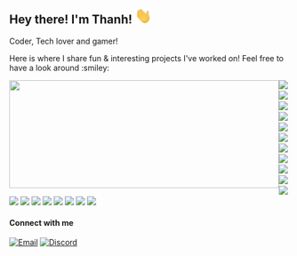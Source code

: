 <h2>Hey there! I'm Thanh! <img src="https://raw.githubusercontent.com/ABSphreak/ABSphreak/master/gifs/Hi.gif" width="30px"></h2>
<p>Coder, Tech lover and gamer!</p>
<p>Here is where I share fun & interesting projects I've worked on!
Feel free to have a look around :smiley:</p>

<div>
  <img align="left" width="485" height="194" src="https://github-readme-stats.vercel.app/api?username=thanhz&show_icons=true&theme=slateorange"/>
</div>

<div>
  <img src="https://img.shields.io/badge/-Scala-333333?style=flat&logo=scala"/>
  <img src="https://img.shields.io/badge/-Java-333333?style=flat&logo=java"/>
  <img src="https://img.shields.io/badge/-HTML5-333333?style=flat&logo=HTML5"/>
  <img src="https://img.shields.io/badge/-CSS-333333?style=flat&logo=CSS3&logoColor=1572B6"/>
  <img src="https://img.shields.io/badge/-JavaScript-333333?style=flat&logo=javascript"/>
  <img src="https://img.shields.io/badge/-TypeScript-333333?style=flat&logo=typescript&logoColor=007396"/>
  <img src="https://img.shields.io/badge/-React-333333?style=flat&logo=react"/>
  <img src="https://img.shields.io/badge/-MySQL-333333?style=flat&logo=mysql"/>
  <img src="https://img.shields.io/badge/-Selenium-333333?style=flat&logo=selenium"/>
  <img src="https://img.shields.io/badge/-Git-333333?style=flat&logo=git"/>
  <img src="https://img.shields.io/badge/-Linux-333333?style=flat&logo=linux&logoColor=007ACC"/>
  <img src="https://img.shields.io/badge/-Apache%20Maven-333333?style=flat&logo=apachemaven&logoColor=007ACC"/>
  <img src="https://img.shields.io/badge/-SBT-333333?style=flat&logo=sbt&logoColor=007ACC"/>
  <img src="https://img.shields.io/badge/-Spring-333333?style=flat&logo=spring"/>
  <img src="https://img.shields.io/badge/-Visual%20Studio%20Code-333333?style=flat&logo=visual-studio-code&logoColor=007ACC"/>
  <img src="https://img.shields.io/badge/-IntelliJ%20IDEA-333333?style=flat&logo=intellij-idea&logoColor=007ACC"/>
  <img src="https://img.shields.io/badge/-GitHub%20Actions-333333?style=flat&logo=githubactions"/>
  <img src="https://img.shields.io/badge/-Terraform-333333?style=flat&logo=terraform"/>
  <img src="https://img.shields.io/badge/-AWS-333333?style=flat&logo=amazonaws"/>
</div>

<div>
  <h4>Connect with me</h4>
  <a href="mailto:tri.lam@outlook.com"><img alt="Email" src="https://img.shields.io/badge/Email-grey?style=flat-square&logo=gmail"></a>
  <a href="https://discordapp.com/users/thanhz_"><img alt="Discord" src="https://img.shields.io/badge/Discord-grey?style=flat-square&logo=discord"></a>
</div>
